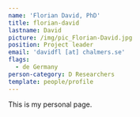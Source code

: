 ```yaml
---
name: 'Florian David, PhD'
title: florian-david
lastname: David
picture: /img/pic_Florian-David.jpg
position: Project leader
email: 'davidfl [at] chalmers.se'
flags:
  - de Germany
person-category: D Researchers
template: people/profile
---
```

This is my personal page.

